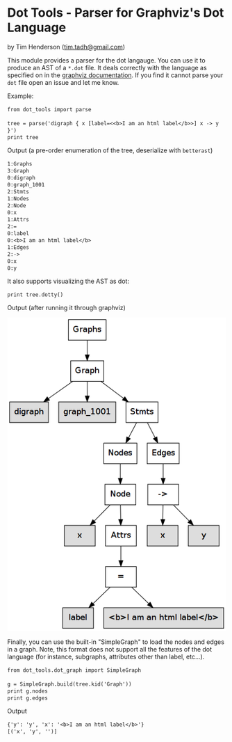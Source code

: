 # Dot Tools - Parser for Graphviz's Dot Language

by Tim Henderson (tim.tadh@gmail.com)

This module provides a parser for the dot langauge. You can use it to produce an
AST of a `*.dot` file. It deals correctly with the language as specified on in
the [graphviz documentation](http://www.graphviz.org/doc/info/lang.html). If you
find it cannot parse your `dot` file open an issue and let me know.

Example:

    from dot_tools import parse

    tree = parse('digraph { x [label=<<b>I am an html label</b>>] x -> y }')
    print tree

Output (a pre-order enumeration of the tree, deserialize with `betterast`)

    1:Graphs
    3:Graph
    0:digraph
    0:graph_1001
    2:Stmts
    1:Nodes
    2:Node
    0:x
    1:Attrs
    2:=
    0:label
    0:<b>I am an html label</b>
    1:Edges
    2:->
    0:x
    0:y

It also supports visualizing the AST as dot:

    print tree.dotty()

Output (after running it through graphviz)

![ast.png](ast.png)

Finally, you can use the built-in "SimpleGraph" to load the nodes and edges in a
graph. Note, this format does not support all the features of the dot language
(for instance, subgraphs, attributes other than label, etc...).

    from dot_tools.dot_graph import SimpleGraph

    g = SimpleGraph.build(tree.kid('Graph'))
    print g.nodes
    print g.edges

Output

    {'y': 'y', 'x': '<b>I am an html label</b>'}
    [('x', 'y', '')]


